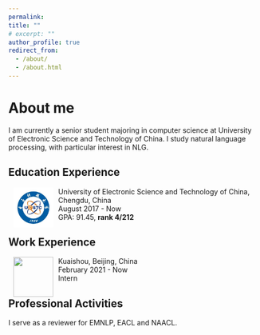 ```yaml
---
permalink: 
title: ""
# excerpt: ""
author_profile: true
redirect_from: 
  - /about/
  - /about.html
---
```

# About me
I am currently a senior student majoring in computer science at University of Electronic Science and Technology of China. I study natural language processing, with particular interest in NLG.

## Education Experience

<dl><dt><img align="left" width="80" height="80" hspace="10" src="images/uestc.jpg" /></dt><dt> University of Electronic Science and Technology of China, Chengdu, China</dt><dd>August 2017 - Now</dd><dd>GPA: 91.45, <strong>rank 4/212</strong></dd></dl>

## Work Experience
<dl><dt><img align="left" width="80" height="80" hspace="10" src="https://media.licdn.cn/dms/image/C560BAQF6eWT8Yhyybw/company-logo_200_200/0/1599107430447?e=1620864000&v=beta&t=clee07Nu7Uru4qTuaatoBgyQUMDkPGEKxO0LW1YKFeQ" /></dt><dt> Kuaishou, Beijing, China</dt><dd>February 2021 - Now</dd><dd>Intern</dd></dl>


## Professional Activities
I serve as a reviewer for EMNLP, EACL and NAACL.

<!-- ## Honors & Awards -->
